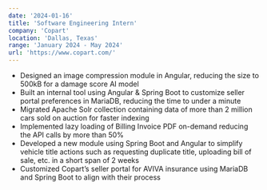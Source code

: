 ```yaml
---
date: '2024-01-16'
title: 'Software Engineering Intern'
company: 'Copart'
location: 'Dallas, Texas'
range: 'January 2024 - May 2024'
url: 'https://www.copart.com/'
---
```


- Designed an image compression module in Angular, reducing the size to 500kB for a damage score AI model
- Built an internal tool using Angular & Spring Boot to customize seller portal preferences in MariaDB, reducing the time to under a minute
- Migrated Apache Solr collection containing data of more than 2 million cars sold on auction for faster indexing
- Implemented lazy loading of Billing Invoice PDF on-demand reducing the API calls by more than 50%
- Developed a new module using Spring Boot and Angular to simplify vehicle title actions such as requesting duplicate title, uploading bill of sale, etc. in a short span of 2 weeks
- Customized Copart’s seller portal for AVIVA insurance using MariaDB and Spring Boot to align with their process


